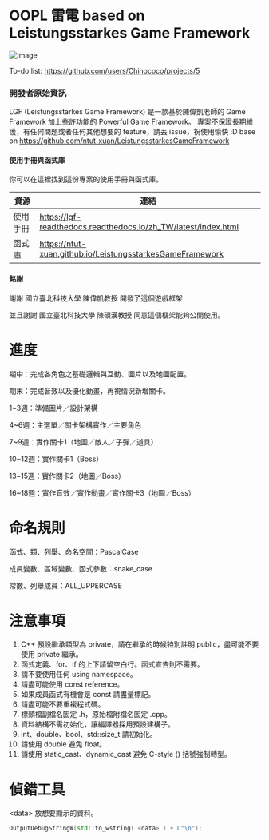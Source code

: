 # OOPL 雷電 based on Leistungsstarkes Game Framework

![image](https://github.com/Chinococo/2024OOPL/assets/58754099/42b6bae8-836e-4830-9dfe-f2043de8df97)

To-do list: https://github.com/users/Chinococo/projects/5


### 開發者原始資訊
LGF (Leistungsstarkes Game Framework) 是一款基於陳偉凱老師的 Game Framework 加上些許功能的 Powerful Game Framework。
專案不保證長期維護，有任何問題或者任何其他想要的 feature，請丟 issue，祝使用愉快 :D
base on https://github.com/ntut-xuan/LeistungsstarkesGameFramework


#### 使用手冊與函式庫

你可以在這裡找到這份專案的使用手冊與函式庫。

| 資源 | 連結 |
| ---- | ---- |
| 使用手冊 | https://lgf-readthedocs.readthedocs.io/zh_TW/latest/index.html |
| 函式庫 | https://ntut-xuan.github.io/LeistungsstarkesGameFramework |


#### 銘謝

謝謝 國立臺北科技大學 陳偉凱教授 開發了這個遊戲框架

並且謝謝 國立臺北科技大學 陳碩漢教授 同意這個框架能夠公開使用。


# 進度

期中：完成各角色之基礎邏輯與互動、圖片以及地圖配置。

期末：完成音效以及優化動畫，再視情況新增關卡。

1~3週：準備圖片／設計架構

4~6週：主選單／關卡架構實作／主要角色

7~9週：實作關卡1（地圖／敵人／子彈／道具）

10~12週：實作關卡1（Boss）

13~15週：實作關卡2（地圖／Boss）

16~18週：實作音效／實作動畫／實作關卡3（地圖／Boss）


# 命名規則

函式、類、列舉、命名空間：PascalCase

成員變數、區域變數、函式參數：snake_case

常數、列舉成員：ALL_UPPERCASE


# 注意事項
1. C++ 預設繼承類型為 private，請在繼承的時候特別註明 public，盡可能不要使用 private 繼承。
2. 函式定義、for、if 的上下請留空白行。函式宣告則不需要。
3. 請不要使用任何 using namespace。
4. 請盡可能使用 const reference。
5. 如果成員函式有機會是 const 請盡量標記。
6. 請盡可能不要重複程式碼。
7. 標頭檔副檔名固定 .h，原始檔附檔名固定 .cpp。
8. 資料結構不需初始化，讓編譯器採用預設建構子。
9. int、double、bool、std::size_t 請初始化。
10. 請使用 double 避免 float。
11. 請使用 static_cast、dynamic_cast 避免 C-style () 括號強制轉型。

# 偵錯工具
&lt;data> 放想要顯示的資料。
```cpp
OutputDebugStringW(std::to_wstring( <data> ) + L"\n");
```
